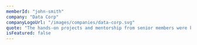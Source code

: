 ```yaml
---
memberId: "john-smith"
company: "Data Corp"
companyLogoUrl: "/images/companies/data-corp.svg"
quote: "The hands-on projects and mentorship from senior members were key to my success."
isFeatured: false
---
```

